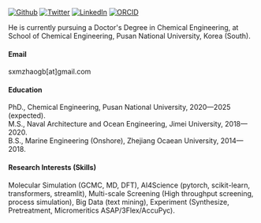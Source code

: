 

[![Github](https://img.shields.io/badge/sxm13-github-blue?logo=github)](https://github.com/sxm13)
[![Twitter](https://img.shields.io/badge/Twitter-@Guobin_Zhao-blue?logo=twitter)](https://twitter.com/Guobin_Zhao)
[![LinkedIn](https://img.shields.io/badge/LinkedIn-guobin--zhao--427818256-blue?logo=linkedin)](https://www.linkedin.com/in/guobin-zhao-427818256)
[![ORCID](https://img.shields.io/badge/ORCID-0000-0001-2345-6789-a6ce39?logo=orcid)](https://orcid.org/0000-0002-7728-4211)


He is currently pursuing a Doctor's Degree in Chemical Engineering, at School of Chemical Engineering, Pusan National University, Korea (South).

#### Email
sxmzhaogb[at]gmail.com

#### Education
PhD., Chemical Engineering, Pusan National University, 2020—2025 (expected).\
M.S., Naval Architecture and Ocean Engineering, Jimei University, 2018—2020.\
B.S., Marine Engineering (Onshore), Zhejiang Ocaean University, 2014—2018.

#### Research Interests (Skills)
Molecular Simulation (GCMC, MD, DFT), AI4Science (pytorch, scikit-learn, transformers, streamlit), Multi-scale Screening (High throughput screening, process simulation), Big Data (text mining), Experiment (Synthesize, Pretreatment, Micromeritics ASAP/3Flex/AccuPyc).

